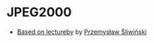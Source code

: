 # JPEG2000
- [Based on lectureby](http://diuna.iiar.pwr.wroc.pl/sliwinski/dydaktyka/2017-2018/Zima/POiWM/ARES00201L-KODA.pdf) by
[Przemysław Śliwiński](https://www.linkedin.com/in/przemyslawsliwinskidsc/) 
